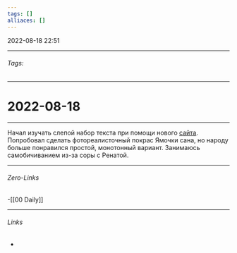 ```yaml
---
tags: []
alliaces: []
---
```

2022-08-18
22:51
***
###### Tags: #
***
# 2022-08-18
***
Начал изучать слепой набор текста при помощи нового [сайта](https://typerun.top/). Попробовал сделать фотореалисточный покрас Ямочки сана, но народу больше понравился простой, монотонный вариант. Занимаюсь самобичиванием из-за соры с Ренатой.
***
###### Zero-Links
-[[00 Daily]]
***
###### Links
-